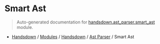 # Smart Ast

> Auto-generated documentation for [handsdown.ast_parser.smart_ast](https://github.com/vemel/handsdown/blob/master/handsdown/ast_parser/smart_ast.py) module.

- [Handsdown](../../README.md#-handsdown---python-documentation-generator) / [Modules](../../MODULES.md#modules) / [Handsdown](../index.md#handsdown) / [Ast Parser](index.md#ast-parser) / Smart Ast
